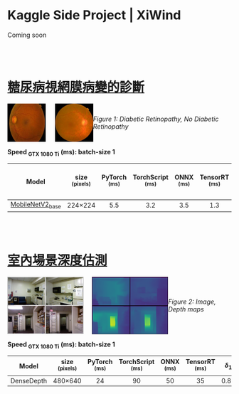 # Kaggle Side Project | XiWind
Coming soon

<br><br>

# [糖尿病視網膜病變的診斷](https://www.kaggle.com/datasets/pkdarabi/diagnosis-of-diabetic-retinopathy)

<div style="display:flex; justify-content:space-around; align-items:center;">
  <img src="https://github.com/tuhlnaa/Kaggle-Side-Project-XiWind/blob/main/Diabetic%20Retinopathy%20via/test_image/DR.jpg" width="17%" />
  <img src="https://github.com/ultralytics/assets/raw/main/social/logo-transparent.png" width="5%" alt="" />
  <img src="https://github.com/tuhlnaa/Kaggle-Side-Project-XiWind/blob/main/Diabetic%20Retinopathy%20via/test_image/No_DR.jpg" width="17%" />
  <p><em>Figure 1: Diabetic Retinopathy, No Diabetic Retinopathy</em></p>
</div>

**Speed <sub>GTX 1080 Ti</sub> (ms): batch-size 1**

| Model                                                                                                                                      | size<br><sup>(pixels) | PyTorch<br><sup>(ms) | TorchScript<br><sup>(ms) | ONNX<br><sup>(ms) | TensorRT<br><sup>(ms) | F1-Score<br><sup>weighted avg | F1-Score<br><sup>macro avg |
| ------------------------------------------------------------------------------------------------------------------------------------------ | :-------------------: | :------------------: | :----------------------: | :---------------: | :-------------------: | :---------------------------: | :------------------------: |
| [MobileNetV2<sub>base</sub>](https://github.com/tuhlnaa/Kaggle-Side-Project-XiWind/tree/main/Diabetic%20Retinopathy%20via/inference_model) |        224×224        |         5.5          |           3.2            |        3.5        |          1.3          |             0.97              |            0.97            |

<br><br>

# [室內場景深度估測](https://cs.nyu.edu/~fergus/datasets/nyu_depth_v2.html)

<div style="display:flex; justify-content:space-around; align-items:center;">
  <img src="https://raw.githubusercontent.com/tuhlnaa/Kaggle-Side-Project-XiWind/main/DenseDepth/images/depth_maps.png" width="34%" />
  <img src="https://github.com/ultralytics/assets/raw/main/social/logo-transparent.png" width="5%" alt="" />
  <img src="https://github.com/tuhlnaa/Kaggle-Side-Project-XiWind/blob/main/DenseDepth/images/Image.png" width="34%" />
  <p><em>Figure 2: Image, Depth maps</em></p>
</div>

**Speed <sub>GTX 1080 Ti</sub> (ms): batch-size 1**

| Model      | size<br><sup>(pixels) | PyTorch<br><sup>(ms) | TorchScript<br><sup>(ms) | ONNX<br><sup>(ms) | TensorRT<br><sup>(ms) | $\delta _{1}$ | rmse<br> |
| ---------- | :-------------------: | :------------------: | :----------------------: | :---------------: | :-------------------: | :-----------: | :------: |
| DenseDepth |        480×640        |          24          |            90            |        50         |          35           |     0.81      |  0.071   |




